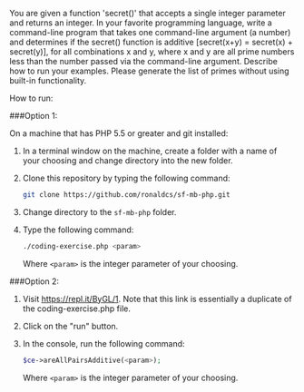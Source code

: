 You are given a function 'secret()' that accepts a single integer parameter and returns an integer. In your favorite programming language, write a command-line program that takes one command-line argument (a number) and determines if the secret() function is additive [secret(x+y) = secret(x) + secret(y)], for all combinations x and y, where x and y are all prime numbers less than the number passed via the command-line argument.  Describe how to run your examples. Please generate the list of primes without using built-in functionality.

How to run:

###Option 1:

On a machine that has PHP 5.5 or greater and git installed:

1. In a terminal window on the machine, create a folder with a name of your choosing and change directory into the new folder.
2. Clone this repository by typing the following command:

   ```bash
   git clone https://github.com/ronaldcs/sf-mb-php.git
   ```

3. Change directory to the `sf-mb-php` folder.
4. Type the following command:

   ```bash
   ./coding-exercise.php <param>
   ```

   Where `<param>` is the integer parameter of your choosing.

###Option 2:

1. Visit https://repl.it/ByGL/1. Note that this link is essentially a duplicate of the coding-exercise.php file.
2. Click on the "run" button.
3. In the console, run the following command:

   ```php
   $ce->areAllPairsAdditive(<param>);
   ```

   Where `<param>` is the integer parameter of your choosing.
